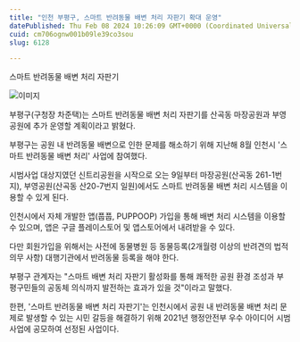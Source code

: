 ```yaml
---
title: "인천 부평구, 스마트 반려동물 배변 처리 자판기 확대 운영"
datePublished: Thu Feb 08 2024 10:26:09 GMT+0000 (Coordinated Universal Time)
cuid: cm706ognw001b09le39co3sou
slug: 6128

---
```



스마트 반려동물 배변 처리 자판기

![이미지](https://cdn.hashnode.com/res/hashnode/image/upload/v1739260303944/d499fa50-c25d-4f2d-aa0c-8226ac39bf0d.jpeg)

부평구(구청장 차준택)는 스마트 반려동물 배변 처리 자판기를 산곡동 마장공원과 부영공원에 추가 운영할 계획이라고 밝혔다.

부평구는 공원 내 반려동물 배변으로 인한 문제를 해소하기 위해 지난해 8월 인천시 '스마트 반려동물 배변 처리' 사업에 참여했다.

시범사업 대상지였던 신트리공원을 시작으로 오는 9일부터 마장공원(산곡동 261-1번지), 부영공원(산곡동 산20-7번지 일원)에서도 스마트 반려동물 배변 처리 시스템을 이용할 수 있게 된다.

인천시에서 자체 개발한 앱(풉풉, PUPPOOP) 가입을 통해 배변 처리 시스템을 이용할 수 있으며, 앱은 구글 플레이스토어 및 앱스토어에서 내려받을 수 있다.

다만 회원가입을 위해서는 사전에 동물병원 등 동물등록(2개월령 이상의 반려견의 법적 의무 사항) 대행기관에서 반려동물 등록을 해야 한다.

부평구 관계자는 "스마트 배변 처리 자판기 활성화를 통해 쾌적한 공원 환경 조성과 부평구민들의 공동체 의식까지 발전하는 효과가 있을 것"이라고 말했다.

한편, '스마트 반려동물 배변 처리 자판기'는 인천시에서 공원 내 반려동물 배변 처리 문제로 발생할 수 있는 시민 갈등을 해결하기 위해 2021년 행정안전부 우수 아이디어 시범사업에 공모하여 선정된 사업이다.